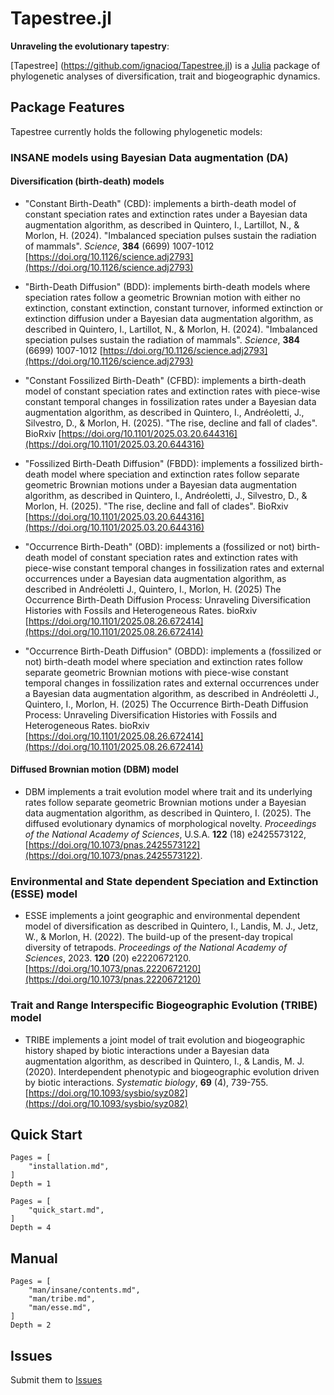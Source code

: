 
# Tapestree.jl

**Unraveling the evolutionary tapestry**:

[Tapestree] (https://github.com/ignacioq/Tapestree.jl) is a 
[Julia](http://julialang.org) package of phylogenetic analyses of 
diversification, trait and biogeographic dynamics.


## Package Features

Tapestree currently holds the following phylogenetic models:

### INSANE models using Bayesian Data augmentation (DA)

#### Diversification (birth-death) models

  - "Constant Birth-Death" (CBD): implements a birth-death model of constant speciation rates and extinction rates under a Bayesian data augmentation algorithm, as described in Quintero, I., Lartillot, N., & Morlon, H. (2024). "Imbalanced speciation pulses sustain the radiation of mammals". _Science_, **384** (6699) 1007-1012  [https://doi.org/10.1126/science.adj2793](https://doi.org/10.1126/science.adj2793)

  - "Birth-Death Diffusion" (BDD): implements birth-death models where speciation rates follow a geometric Brownian motion with either no extinction, constant extinction, constant turnover, informed extinction or extinction diffusion under a Bayesian data augmentation algorithm, as described in Quintero, I., Lartillot, N., & Morlon, H. (2024). "Imbalanced speciation pulses sustain the radiation of mammals". _Science_, **384** (6699) 1007-1012  [https://doi.org/10.1126/science.adj2793](https://doi.org/10.1126/science.adj2793)

  - "Constant Fossilized Birth-Death" (CFBD): implements a birth-death model of constant speciation rates and extinction rates with piece-wise constant temporal changes in fossilization rates under a Bayesian data augmentation algorithm, as described in Quintero, I., Andréoletti, J., Silvestro, D., & Morlon, H. (2025). "The rise, decline and fall of clades". BioRxiv  [https://doi.org/10.1101/2025.03.20.644316](https://doi.org/10.1101/2025.03.20.644316)

  - "Fossilized Birth-Death Diffusion" (FBDD): implements a fossilized birth-death model where speciation and extinction rates follow separate geometric Brownian motions under a Bayesian data augmentation algorithm, as described in Quintero, I., Andréoletti, J., Silvestro, D., & Morlon, H. (2025). "The rise, decline and fall of clades". BioRxiv  [https://doi.org/10.1101/2025.03.20.644316](https://doi.org/10.1101/2025.03.20.644316)

  - "Occurrence Birth-Death" (OBD): implements a (fossilized or not) birth-death model of constant speciation rates and extinction rates with piece-wise constant temporal changes in fossilization rates and external occurrences under a Bayesian data augmentation algorithm, as described in Andréoletti J., Quintero, I., Morlon, H. (2025) The Occurrence Birth-Death Diffusion Process: Unraveling Diversification Histories with Fossils and Heterogeneous Rates. bioRxiv [https://doi.org/10.1101/2025.08.26.672414](https://doi.org/10.1101/2025.08.26.672414)

  - "Occurrence Birth-Death Diffusion" (OBDD): implements a (fossilized or not) birth-death model where speciation and extinction rates follow separate geometric Brownian motions with piece-wise constant temporal changes in fossilization rates and external occurrences under a Bayesian data augmentation algorithm, as described in Andréoletti J., Quintero, I., Morlon, H. (2025) The Occurrence Birth-Death Diffusion Process: Unraveling Diversification Histories with Fossils and Heterogeneous Rates. bioRxiv [https://doi.org/10.1101/2025.08.26.672414](https://doi.org/10.1101/2025.08.26.672414)



#### Diffused Brownian motion (DBM) model

  - DBM implements a trait evolution model where trait and its underlying rates follow separate geometric Brownian motions under a Bayesian data augmentation algorithm, as described in Quintero, I. (2025). The diffused evolutionary dynamics of morphological novelty. _Proceedings of the National Academy of Sciences_, U.S.A. **122** (18) e2425573122, [https://doi.org/10.1073/pnas.2425573122](https://doi.org/10.1073/pnas.2425573122).

### Environmental and State dependent Speciation and Extinction (ESSE) model

  - ESSE implements a joint geographic and environmental dependent model of diversification as described in Quintero, I., Landis, M. J., Jetz, W., & Morlon, H. (2022). The build-up of the present-day tropical diversity of tetrapods. _Proceedings of the National Academy of Sciences_, 2023. **120** (20) e2220672120. [https://doi.org/10.1073/pnas.2220672120](https://doi.org/10.1073/pnas.2220672120)

### Trait and Range Interspecific Biogeographic Evolution (TRIBE) model

  - TRIBE implements a joint model of trait evolution and biogeographic history shaped by biotic interactions under a Bayesian data augmentation algorithm, as described in Quintero, I., & Landis, M. J. (2020). Interdependent phenotypic and biogeographic evolution driven by biotic interactions. _Systematic biology_, **69** (4), 739-755. [https://doi.org/10.1093/sysbio/syz082](https://doi.org/10.1093/sysbio/syz082)


## Quick Start

```@contents
Pages = [
    "installation.md",
]
Depth = 1
```

```@contents
Pages = [
    "quick_start.md",
]
Depth = 4
```


## Manual

```@contents
Pages = [
    "man/insane/contents.md",
    "man/tribe.md",
    "man/esse.md",
]
Depth = 2
```

## Issues

Submit them to [Issues](https://github.com/ignacioq/Tapestree.jl/issues)
